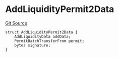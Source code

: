 # AddLiquidityPermit2Data
[Git Source](https://github.com/ArrakisFinance/arrakis-modular/blob/22c7b5c5fce6ff4d3a051aa4fbf376745815e340/src/structs/SRouter.sol)


```solidity
struct AddLiquidityPermit2Data {
    AddLiquidityData addData;
    PermitBatchTransferFrom permit;
    bytes signature;
}
```

